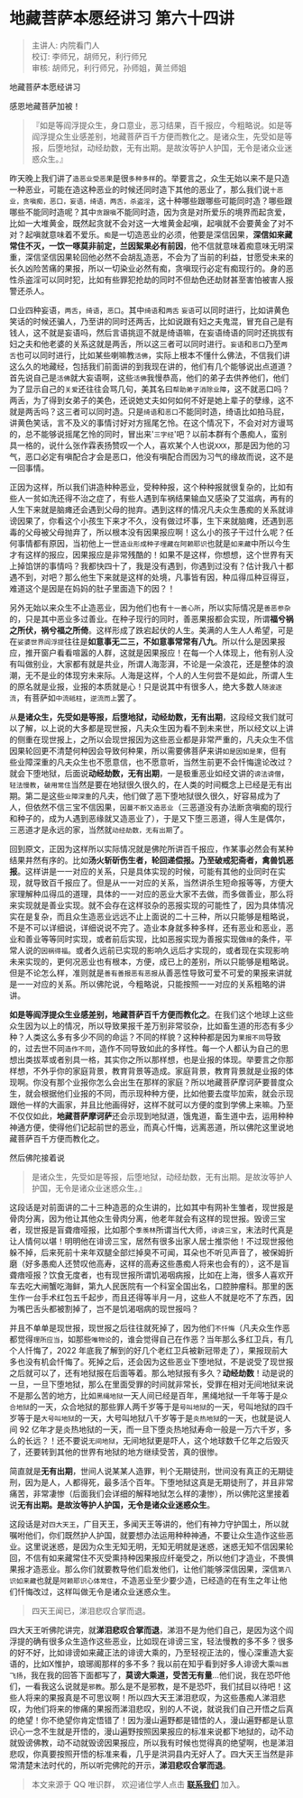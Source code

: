 # 地藏菩萨本愿经讲习 第六十四讲

> 主讲人: 内院看门人 <br />
> 校订: 李师兄，胡师兄，利行师兄 <br />
> 审核: 胡师兄，利行师兄，孙师姐，黄兰师姐 <br />

地藏菩萨本愿经讲习

感恩地藏菩萨加被！

> 『如是等阎浮提众生，身口意业，恶习结果，百千报应，今粗略说。如是等阎浮提众生业感差别，地藏菩萨百千方便而教化之。是诸众生，先受如是等报，后堕地狱，动经劫数，无有出期。是故汝等护人护国，无令是诸众业迷惑众生。』

昨天晚上我们讲了`造恶业受恶果`是很`多种多样`的。举要言之，众生无始以来不是只造一种恶业，可能在造这种恶业的时候还同时造下其他的恶业了，那么我们说`十恶业，贪嗔痴，恶口，妄语，绮语，两舌，杀盗淫`，这十种哪些跟哪些可能同时造？哪些跟哪些不能同时造呢？其中`贪跟嗔`不能同时造，因为贪是对所爱乐的境界而起贪爱，比如一大堆黄金，既然起贪就不会对这一大堆黄金起嗔，起嗔就不会要黄金了对不对？起嗔就意味着不爱乐。`痴`是一切造恶业的必须，他要是深信因果，**深信如来藏常住不灭，一饮一啄莫非前定，兰因絮果必有前因**，他不信就意味着痴意味无明深重，深信坚信因果轮回他必然不会胡乱造恶，不会为了当前的利益，甘愿受未来的长久凶险苦痛的果报，所以一切染业必然有痴，贪嗔现行必定有痴现行的。身的恶性杀盗淫可以同时犯，比如有些罪犯抢劫的同时不但劫色还劫财甚至害怕被害人报警还杀人。

口业四种妄语，`两舌`，`绮语`，`恶口`。其中`绮语`和`两舌` `妄语`可以同时进行，比如讲黄色笑话的时候还骗人，乃至讲的同时还两舌，比如说跟有妇之夫鬼混，冒充自己是有钱人，这不就是妄语吗，然后言语挑逗不就是绮语嘛，在妄语绮语的同时还挑拔有妇之夫和他老婆的关系这就是两舌，所以这三者可以同时进行。`妄语`和`恶口`乃至`两舌`也可以同时进行，比如某些喇嘛教`活佛`，实际上根本不懂什么佛法，不信我们讲这么久的地藏经，包括我们前面讲的到我现在讲的，他们有几个能够说出点道道？首先说自己是`活佛`就大妄语啊，这些`活佛`我慢恭高，他们的弟子去供养他们，他们为了显示自己的`关爱`还往往会骂几句，美其名曰`帮助弟子消除业障`，这不就恶口吗？两舌，为了得到女弟子的美色，还说她丈夫如何如何不好是她上辈子的孽缘，这不就是两舌吗？这三者可以同时造。只是`绮语`和`恶口`不能同时造，绮语比如拍马屁，讲黄色笑话，言不及义的事情讨好对方摇尾乞怜。在这个情况下，不会对对方谩骂的，总不能够说摇尾乞怜的同时，冒出来'`三字经`'吧？以前本群有个愚痴人，蛮别具一格的，说什么张作霖表扬赞叹一个人，喜欢某个人也说`XXX`，那是因为他的习气，恶口必定有嗔配合才会是恶口，他没有嗔配合而因为习气的缘故而说，这不是一回事情。

正因为这样，所以我们讲造种种恶业，受种种报，这个种种报就很复杂的，比如有些人一贫如洗还得不治之症了，有些人遇到车祸结果输血又感染了艾滋病，再有的人生下来就是脑瘫还会遇到父母的抛弃。遇到这样的情况凡夫众生愚痴的关系就诽谤因果了，你看这个小孩生下来才不久，没有做过坏事，生下来就脑瘫，还遇到恶毒的父母被父母抛弃了，所以根本没有因果报应啊！这么小的孩子干过什么呢？任何事情都有原因，当初他上一世`造业形成种子埋藏在阿赖耶识`也就是`如来藏`中所以今生才有这样的报应，因果报应是非常残酷的！如果不是这样，你想想，这个世界有天上掉馅饼的事情吗？我都快四十了，我是没有遇到，你遇到过没有？估计我八十都遇不到，对吧？那么他生下来就是这样的处境，凡事皆有因，种瓜得瓜种豆得豆，难道这个是因是在妈妈的肚子里面造下的因？！

另外无始以来众生不止造恶业，因为他们也有`十一善心所`，所以实际情况是`善恶参杂`的，只是其中恶业多过善业。在种子现行的同时，善恶果报都会实现，所谓**福兮祸之所伏，祸兮福之所倚**。这样形成了跌宕起伏的人生。美满的人生人人希望，可是在`娑婆世界阎浮提`往往是**如意事无二三，不如意事常常有八九**。所以什么是因果报应，推开窗户看看喧嚣的人群，这就是因果报应！在每一个人体现上，他有别人没有叫做别业，大家都有就是共业，所谓人海澎湃，不论是一朵浪花，还是整体的浪潮，无不是业的体现穷未来际。人海是这样，个人的人生何尝不是如此，所谓人生的原名就是业报，业报的本质就是心！只是说其中有很多人，绝大多数人`随波逐流`，有菩萨如`中流砥柱`，`逆流而上`罢了。

从**是诸众生，先受如是等报，后堕地狱，动经劫数，无有出期**，这段经文我们就可以了解，以上说的大多都是现世报，凡夫众生因为看不到未来世，所以经文以上讲的侧重在现世报上，之所以会现世报因为这些恶业都是非常严重的，凡夫众生不信因果轮回更不清楚何种因会导致何种果，所以需要佛菩萨来讲`如是因如是果`，但有些业障深重的凡夫众生也不愿意信，也不愿意听，当然生前更不会忏悔遑论改过？就会下堕地狱，后面说**动经劫数，无有出期**，一是极重恶业如经文讲的`谤法谤僧`，`轻法慢教`，`破用常住`当然是要在地狱很久很久的，在人类的时间概念上已经是无有出期。第二是这些`业障深重`的凡夫，他们做了恶下堕地狱很久很久，好容易成为了人，但依然不信三宝不信因果，`因蔓不断又造恶业`（三恶道没有办法断贪嗔痴的现行和种子的，成为人遇到恶缘就又造恶业了），于是又下堕三恶道，得人生是偶尔，三恶道才是永远的家，当然就`动经劫数，无有出期`了。

回到原文，正因为这样所以实际情况就是佛陀所讲百千报应，作某事必然会有某种结果井然有序的。比如**汤火斩斫伤生者，轮回递偿报。乃至破戒犯斋者，禽兽饥恶报**。这样讲是一一对应的关系，只是具体实现的时候，可能有其他的业同时在实现，就导致百千报应了。但是从一一对应的关系，当然讲杀生短命报等等，方便大家理解种瓜得瓜的道理，具体的一一对应的恶业大家不去做，而多做善业，那么将来实现就是善业实现。就不会存在这样驳杂的恶报实现的可能性了，因为具体情况实在是复杂，而且众生造恶业远远不止上面说的二十三种，所以只能够是粗略说，不是不可以详细说，详细说说不完了。造业本身就多种多样，还有恶业和恶业，恶业和善业等等同时实现，或者前后实现，比如恶报实现为善报实现做`缘`的条件，平常人说的`因祸得福`。或者久远前已实现的影响久远后才实现的，或者现在实现影响未来实现的，更何况恶业也有根本，方便，成已上的差别，所以只能够是粗略说。但是不论怎么样，准则就是`善有善报恶有恶报`从善恶性导致可爱不可爱的果报来讲就是一一对应的关系。所以佛陀说，今粗略说，只能按照一一对应的关系粗略的讲讲。

**如是等阎浮提众生业感差别，地藏菩萨百千方便而教化之**。在我们这个地球上这些众生因为以上的情况，所以导致果报千差万别非常驳杂，比如畜生道的形态有多少种？人类这么多有多少不同的命运？不同的样貌？这种种都是因为`果报不同`导致的，过去世不同`造作不同`，造作不同导致如此的多样性。每一个人都认为自己的思想出类拔萃或者别具一格，其实你之所以那样想，也是业报的体现。举要言之你那样想，不外乎你的家庭背景，教育背景等造成。家庭背景，教育背景就是业报的体现啊。你没有那个业报你怎么会出生在那样的家庭？所以地藏菩萨摩诃萨要普度众生，就会根据他们业报的不同，而示现种种方便，比如他要去度毕加索，就会示现跟他一样的大画家，并且比他画得好，这样不就可以方便的度到学佛上来嘛。乃至不仅仅如此，**地藏菩萨摩诃萨**还会示现到地狱道，饿鬼道，畜生道中去，运用种种神通方便，使得他们记起前世的恶业，而真心忏悔，远离恶道，所以佛陀这里说地藏菩萨百千方便而教化之。

然后佛陀接着说

> 是诸众生，先受如是等报，后堕地狱，动经劫数，无有出期。是故汝等护人护国，无令是诸众业迷惑众生。』

这段话是对前面讲的二十三种造恶的众生讲的，比如其中有网补生雏者，现世报是骨肉分离，因为他让其他众生骨肉分离，他老年就会有这样的现世报。毁谤三宝者，现世报是盲聋瘖哑报，比如那个`季羡林`所谓当代大师，`诽谤三宝`，末法时代真是让人情何以堪！明明他在诽谤三宝，居然有很多出家人居士推崇他！不过现世报他躲不掉，后来死前十来年双腿全部烂掉臭不可闻，耳朵也不听见声音了，被保姆折磨（好多愚痴人还赞叹他高寿，这样的高寿这些愚痴人将来也会有的），这不是盲聋瘖哑报？饮食无度者，也有现世报所谓饥渴咽病报，比如在上海，很多人喜欢开车去吃大闸蟹吃海鲜，第九人民医院有一个科室全国出名，口腔肿瘤科。那里的医生作一台手术红包五千起步，而且还得等半月一月，这些人不就是吃不了东西，因为嘴巴舌头都被割掉了，岂不是饥渴咽病的现世报吗？

并且不单单是现世报，现世报之后往往就死掉了，因为他们`不忏悔`（凡夫众生作恶都觉得`理所应当`，如那些`唯物论`的，谁会觉得自己在作恶？当年那么多红卫兵，有几个人忏悔了，2022 年底我了解到的好几个老红卫兵被新冠带走了），果报现前大多也没有机会忏悔了。死掉之后，还会因为这些恶业下堕地狱，不是说受了现世报之后就可以了，还有地狱报在后面等着。那么地狱报有多久？**动经劫数**！动是说的一旦，一旦下堕地狱，那么在里面受罪的时间就非常长，受罪在相对无间地狱来说不是那么苦的地方，比如`黑绳地狱`一天人间已经是百年，黑绳地狱一千年等于是`众合地狱`的一天，众合地狱的那些罪人两千岁等于是`号叫地狱`的一天，号叫地狱的四千岁等于是`大号叫地狱`的一天，大号叫地狱八千岁等于是`炎热地狱`的一天，也就是说人间 92 亿年才是炎热地狱的一天，而一旦下堕炎热地狱寿命一般是一万六千岁，多么的长远？！还不要说`无间地狱`，无间地狱更是吓人，这个地球数千亿年之后毁灭了，还要转到其他的世界有地狱的地方继续受苦，真的很惨。

简直就是**无有出期**，世间人说某某人造罪，判个无期徒刑，世间没有真正的无期徒刑，因为是人，人都得死，最多活个百年。下堕地狱这真是无期徒刑了，并且非常痛苦，非常凄惨（后面我们会详细的解释地狱怎么样的凄惨），所以佛陀这里接着说**无有出期。是故汝等护人护国，无令是诸众业迷惑众生**。

这段话是对`四大天王`，广目天王，多闻天王等讲的，他们有神力守护国土，所以就嘱咐他们，你们既然护人护国，就要想办法运用种种神通，不要让众生造作这些恶业。这里说迷惑，是因为众生无知无明，无知无明就是迷惑，迷惑无知不信因果轮回，不信有如来藏常住不灭受熏持种因果报应纤毫受之，所以他们才造业，不畏惧果报才造恶业。那么你们就要教导他们启发他们，让他们能够深信因果，深信`第八识如来藏`也就是`阿赖耶识心体常住`，不造恶业至少要少造，已经造的在有生之年让他们忏悔改过，这样叫做无令是诸众业迷惑众生。

> 四天王闻已，涕泪悲叹合掌而退。

四大天王听佛陀讲完，就**涕泪悲叹合掌而退**，涕泪不是为他们自己，是因为这个阎浮提的确有很多众生造作这些恶业，比如现在诽谤三宝，轻法慢教的多不多？很多的好不好，比如诽谤如来藏正法的诽谤大乘的，乃至轻视正法的，慢心深重造大妄语的，比如X惟护，琅琊阁那样的多不多？我以前在知乎看到好多人诽谤大乘`叫嚣飞扬`，我在我的回答下面都写了，**莫谤大乘道，受苦无有量**...他们说，我在恐吓他们，一看我这么说就是`邪教`。那么是不是邪教，是不是恐吓，我们拭目以待吧！这些人将来的果报真是不可思议啊！所以四大天王涕泪悲叹，为这些愚痴人涕泪悲叹，为他们将来的惨痛的果报而涕泪悲叹，别的人不说，就说我们自己开悟之后真的绝望！你不绝望你肯定悟错了！因为漫山遍野都是错悟的人，漫山遍野都是认意识心一念不生就是开悟的，漫山遍野按照因果报应的标准来说都下地狱的，动不动就毁谤佛教，动不动就毁谤因果报应，所以我有时候也觉得真的绝望啊，也是涕泪悲叹，你真要按照开悟的标准来看，几乎是洪洞县内无好人了。四大天王当然是非常清楚末法时代的，所以听完佛陀的开示，**涕泪悲叹合掌而退**。

> 本文来源于 QQ 唯识群， 欢迎诸位学人点击 **[联系我们](https://mp.weixin.qq.com/s/lZCfWjmLjgNR165Tx4_bCQ)** 加入。
